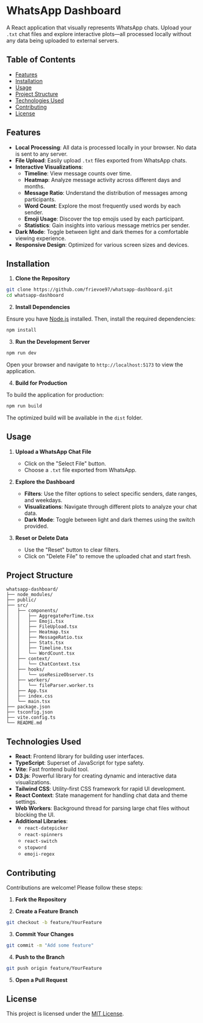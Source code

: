 # WhatsApp Dashboard

A React application that visually represents WhatsApp chats. Upload your `.txt` chat files and explore interactive plots—all processed locally without any data being uploaded to external servers.

## Table of Contents

- [Features](#features)
- [Installation](#installation)
- [Usage](#usage)
- [Project Structure](#project-structure)
- [Technologies Used](#technologies-used)
- [Contributing](#contributing)
- [License](#license)

## Features

- **Local Processing**: All data is processed locally in your browser. No data is sent to any server.
- **File Upload**: Easily upload `.txt` files exported from WhatsApp chats.
- **Interactive Visualizations**:
  - **Timeline**: View message counts over time.
  - **Heatmap**: Analyze message activity across different days and months.
  - **Message Ratio**: Understand the distribution of messages among participants.
  - **Word Count**: Explore the most frequently used words by each sender.
  - **Emoji Usage**: Discover the top emojis used by each participant.
  - **Statistics**: Gain insights into various message metrics per sender.
- **Dark Mode**: Toggle between light and dark themes for a comfortable viewing experience.
- **Responsive Design**: Optimized for various screen sizes and devices.

<!---
## Demo

![Dashboard Screenshot](path_to_screenshot.png)

*Note: Replace `path_to_screenshot.png` with the actual path to your screenshot.*
-->

## Installation

1. **Clone the Repository**

```bash
git clone https://github.com/frievoe97/whatsapp-dashboard.git
cd whatsapp-dashboard
```

2. **Install Dependencies**

Ensure you have [Node.js](https://nodejs.org/) installed. Then, install the required dependencies:

```bash
npm install
```

3. **Run the Development Server**

```bash
npm run dev
```

Open your browser and navigate to `http://localhost:5173` to view the application.

4. **Build for Production**

To build the application for production:

```bash
npm run build
```

The optimized build will be available in the `dist` folder.

## Usage

1. **Upload a WhatsApp Chat File**

   - Click on the "Select File" button.
   - Choose a `.txt` file exported from WhatsApp.

2. **Explore the Dashboard**

   - **Filters**: Use the filter options to select specific senders, date ranges, and weekdays.
   - **Visualizations**: Navigate through different plots to analyze your chat data.
   - **Dark Mode**: Toggle between light and dark themes using the switch provided.

3. **Reset or Delete Data**

   - Use the "Reset" button to clear filters.
   - Click on "Delete File" to remove the uploaded chat and start fresh.

## Project Structure

```plaintext
whatsapp-dashboard/
├── node_modules/
├── public/
├── src/
│   ├── components/
│   │   ├── AggregatePerTime.tsx
│   │   ├── Emoji.tsx
│   │   ├── FileUpload.tsx
│   │   ├── Heatmap.tsx
│   │   ├── MessageRatio.tsx
│   │   ├── Stats.tsx
│   │   ├── Timeline.tsx
│   │   └── WordCount.tsx
│   ├── context/
│   │   └── ChatContext.tsx
│   ├── hooks/
│   │   └── useResizeObserver.ts
│   ├── workers/
│   │   └── fileParser.worker.ts
│   ├── App.tsx
│   ├── index.css
│   └── main.tsx
├── package.json
├── tsconfig.json
├── vite.config.ts
└── README.md
```

## Technologies Used

- **React**: Frontend library for building user interfaces.
- **TypeScript**: Superset of JavaScript for type safety.
- **Vite**: Fast frontend build tool.
- **D3.js**: Powerful library for creating dynamic and interactive data visualizations.
- **Tailwind CSS**: Utility-first CSS framework for rapid UI development.
- **React Context**: State management for handling chat data and theme settings.
- **Web Workers**: Background thread for parsing large chat files without blocking the UI.
- **Additional Libraries**:
  - `react-datepicker`
  - `react-spinners`
  - `react-switch`
  - `stopword`
  - `emoji-regex`

## Contributing

Contributions are welcome! Please follow these steps:

1. **Fork the Repository**

2. **Create a Feature Branch**

```bash
git checkout -b feature/YourFeature
```

3. **Commit Your Changes**

```bash
git commit -m "Add some feature"
```

4. **Push to the Branch**

```bash
git push origin feature/YourFeature
```

5. **Open a Pull Request**

## License

This project is licensed under the [MIT License](LICENSE).
